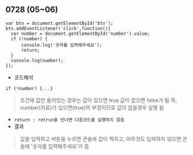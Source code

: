 ## 0728 (05~06)
```
var btn = document.getElementById('btn');
btn.addEventListener('click',function(){
  var number = document.getElementById('number').value;
  if (!number) { 
      console.log('숫자를 입력해주세요');
      return;
  }
  console.log(number);
});
```
- 코드해석
```
if (!number) {...}
```
> 조건에 값만 들어있는 경우는 값이 있으면 true 값이 없으면 false가 됨 즉, number(자료)가 있으면(true)의 부정이므로 값이 없을경우 실행 됨
- `return : retrun을 만나면 다음코드를 실행하지 않음`
- 결과
> 값을 입력하고 버튼을 누르면 콘솔에 값이 찍히고, 아무것도 입력하지 않으면 콘솔에 '숫자를 입력해주세요'가 뜸
